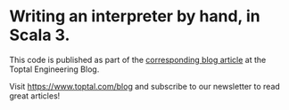 # Writing an interpreter by hand, in Scala 3.

This code is published as part of the [corresponding blog article](https://www.toptal.com/scala/writing-an-interpreter) at the Toptal Engineering Blog.

Visit https://www.toptal.com/blog and subscribe to our newsletter to read great articles!
